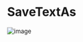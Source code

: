 # SaveTextAs

![image](https://user-images.githubusercontent.com/65852150/189301211-8f2f4e32-7e29-4aa6-97f4-ceaa61b70e1a.png)
